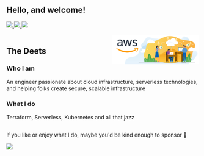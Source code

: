 <h2> Hello, and welcome!</h2>
<a href= "https://iq.aws/e/bryantbiggs">
    <img src="https://img.shields.io/badge/AWS-%23FF9900.svg?style=flat&logo=amazon-aws&logoColor=white"/>
</a>
<a href= "https://www.linkedin.com/in/bryantbiggs/">
  <img src="https://img.shields.io/badge/-LinkedIn-0077B5?style=flat&logo=Linkedin&logoColor=white"/>
</a>
<a href= "mailto:bryantbiggs@gmail.com">
  <img src="https://img.shields.io/badge/-Gmail-c14438?style=flat&logo=Gmail&logoColor=white"/>
</a>
<br>
<br>

<img width="45%" align="right" alt="Github" src="./imgs/aws.svg" />

## The Deets

<!-- #### 👉 Available for consultation via the [AWS IQ](https://iq.aws/e/bryantbiggs) or direct C2C 🚀 -->

### Who I am

An engineer passionate about cloud infrastructure, serverless technologies, and helping folks create secure, scalable infrastructure

### What I do

Terraform, Serverless, Kubernetes and all that jazz

<!-- Just a hack for a thin line  -->
##

If you like or enjoy what I do, maybe you'd be kind enough to sponsor 😬

<a href="https://github.com/sponsors/bryantbiggs" target="_blank">
  <img src="https://img.shields.io/badge/-Sponsor-fafbfc?logo=GitHub%20Sponsors" width="100"/>
</a>
